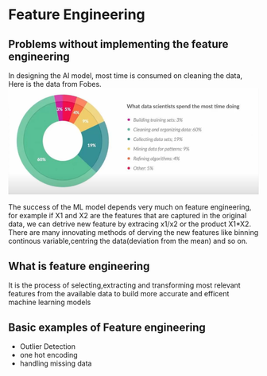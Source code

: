 # Feature Engineering

## Problems without implementing the feature engineering
In designing the AI model, most time is consumed on cleaning the data, Here is the data from Fobes.
<img src="TimeSpenton.png" width="600">

The success of the ML model depends very much on feature engineering, for example if X1 and X2 are the features that are captured in the original data, we can detrive new feature by extracing x1/x2 or the product X1*X2.
There are many innovating methods of derving the new features like binning continous variable,centring the data(deviation from the mean) and so on.

## What is feature engineering
It is the process of selecting,extracting and transforming most relevant features from the available data to build more accurate and efficent machine learning models


## Basic examples of Feature engineering
- Outlier Detection
- one hot encoding
- handling missing data
